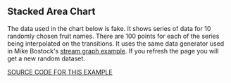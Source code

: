 ## Stacked Area Chart

The data used in the chart below is fake.  It shows series of data for 10 randomly chosen fruit names.  There are 100 points for each of the series being interpolated on the transitions.
It uses the same data generator used in Mike Bostock's [stream graph example](https://bl.ocks.org/mbostock/4060954).
If you refresh the page you will get a new random dataset.

[SOURCE CODE FOR THIS EXAMPLE](https://github.com/sghall/resonance/tree/master/docs/src/routes/reduxExamples/stackedArea/components)
